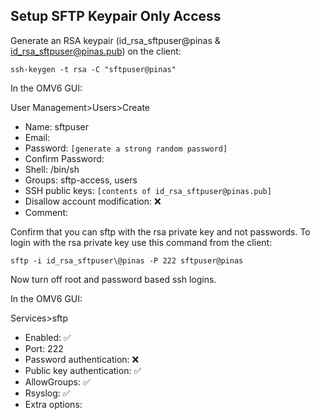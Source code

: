 ## Setup SFTP Keypair Only Access

Generate an RSA keypair (id_rsa_sftpuser@pinas & id_rsa_sftpuser@pinas.pub) on the client:
```console
ssh-keygen -t rsa -C "sftpuser@pinas"
```

In the OMV6 GUI:  

User Management>Users>Create
* Name: sftpuser
* Email:
* Password: ```[generate a strong random password]```
* Confirm Password:
* Shell: /bin/sh
* Groups: sftp-access, users
* SSH public keys: ```[contents of id_rsa_sftpuser@pinas.pub]```
* Disallow account modification: :x:
* Comment:

Confirm that you can sftp with the rsa private key and not passwords.  To login with the rsa private key use this command from the client:  
```console
sftp -i id_rsa_sftpuser\@pinas -P 222 sftpuser@pinas
```

Now turn off root and password based ssh logins.

In the OMV6 GUI:  

Services>sftp
* Enabled: :white_check_mark:
* Port: 222
* Password authentication: :x:
* Public key authentication: :white_check_mark:
* AllowGroups: :white_check_mark:
* Rsyslog: :white_check_mark:
* Extra options:
